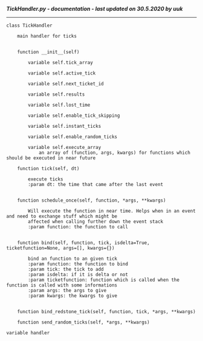 ***TickHandler.py - documentation - last updated on 30.5.2020 by uuk***
___

    class TickHandler
        
        main handler for ticks


        function __init__(self)

            variable self.tick_array

            variable self.active_tick

            variable self.next_ticket_id

            variable self.results

            variable self.lost_time

            variable self.enable_tick_skipping

            variable self.instant_ticks

            variable self.enable_random_ticks

            variable self.execute_array
                an array of (function, args, kwargs) for functions which should be executed in near future

        function tick(self, dt)
            
            execute ticks
            :param dt: the time that came after the last event


        function schedule_once(self, function, *args, **kwargs)
            
            Will execute the function in near time. Helps when in an event and need to exchange stuff which might be
            affected when calling further down the event stack
            :param function: the function to call


        function bind(self, function, tick, isdelta=True, ticketfunction=None, args=[], kwargs={})
            
            bind an function to an given tick
            :param function: the function to bind
            :param tick: the tick to add
            :param isdelta: if it is delta or not
            :param ticketfunction: function which is called when the function is called with some informations
            :param args: the args to give
            :param kwargs: the kwargs to give


        function bind_redstone_tick(self, function, tick, *args, **kwargs)

        function send_random_ticks(self, *args, **kwargs)

    variable handler